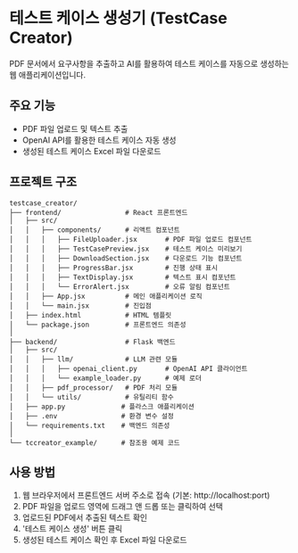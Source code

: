# 테스트 케이스 생성기 (TestCase Creator)

PDF 문서에서 요구사항을 추출하고 AI를 활용하여 테스트 케이스를 자동으로 생성하는 웹 애플리케이션입니다.

## 주요 기능

- PDF 파일 업로드 및 텍스트 추출
- OpenAI API를 활용한 테스트 케이스 자동 생성
- 생성된 테스트 케이스 Excel 파일 다운로드

## 프로젝트 구조

```
testcase_creator/
├── frontend/                # React 프론트엔드
│   ├── src/
│   │   ├── components/      # 리액트 컴포넌트
│   │   │   ├── FileUploader.jsx       # PDF 파일 업로드 컴포넌트
│   │   │   ├── TestCasePreview.jsx    # 테스트 케이스 미리보기
│   │   │   ├── DownloadSection.jsx    # 다운로드 기능 컴포넌트
│   │   │   ├── ProgressBar.jsx        # 진행 상태 표시
│   │   │   ├── TextDisplay.jsx        # 텍스트 표시 컴포넌트
│   │   │   └── ErrorAlert.jsx         # 오류 알림 컴포넌트
│   │   ├── App.jsx          # 메인 애플리케이션 로직
│   │   └── main.jsx         # 진입점
│   ├── index.html           # HTML 템플릿
│   └── package.json         # 프론트엔드 의존성
│
├── backend/                 # Flask 백엔드
│   ├── src/
│   │   ├── llm/             # LLM 관련 모듈
│   │   │   ├── openai_client.py       # OpenAI API 클라이언트
│   │   │   └── example_loader.py      # 예제 로더
│   │   ├── pdf_processor/   # PDF 처리 모듈
│   │   └── utils/           # 유틸리티 함수
│   ├── app.py              # 플라스크 애플리케이션
│   ├── .env                # 환경 변수 설정
│   └── requirements.txt    # 백엔드 의존성
│
└── tccreator_example/      # 참조용 예제 코드
```

## 사용 방법
1. 웹 브라우저에서 프론트엔드 서버 주소로 접속 (기본: http://localhost:port)
2. PDF 파일을 업로드 영역에 드래그 앤 드롭 또는 클릭하여 선택
3. 업로드된 PDF에서 추출된 텍스트 확인
4. '테스트 케이스 생성' 버튼 클릭
5. 생성된 테스트 케이스 확인 후 Excel 파일 다운로드
